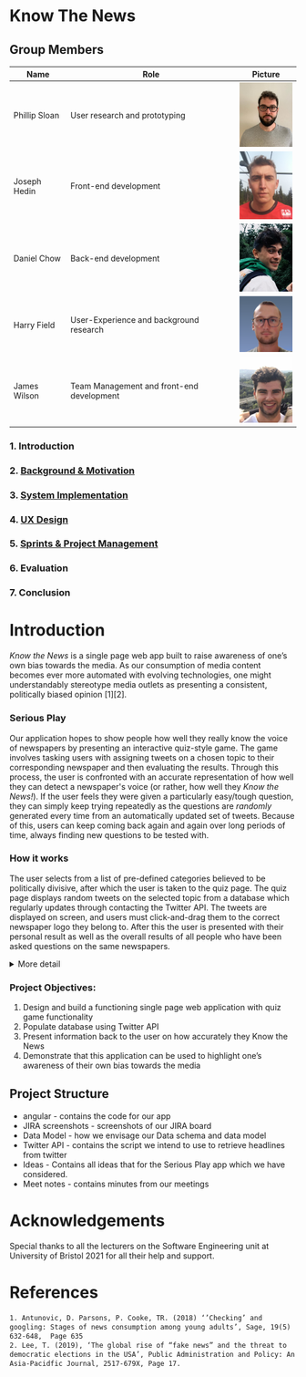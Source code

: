 # Know The News

## Group Members
 Name | Role | Picture 
---|---|---
 Phillip Sloan | User research and prototyping | <img src="Sprints_&_Project_Management/Readme_Images/phil.png" width="100">  
Joseph Hedin | Front-end development | <img src="Sprints_&_Project_Management/Readme_Images/joe.png" width="100"> 
Daniel Chow | Back-end development | <img src="Sprints_&_Project_Management/Readme_Images/dan.png" width="100"> 
Harry Field | User-Experience and background research | <img src="Sprints_&_Project_Management/Readme_Images/harry.png"> 
James Wilson | Team Management and front-end development | <img src="Sprints_&_Project_Management/Readme_Images/james.png" width="100"> 

### 1. Introduction
### 2. [Background & Motivation](Background_and_Motivation/Readme.md)
### 3. [System Implementation](System_Implementation/README.md)
### 4. [UX Design](UX_Design/README.md)
### 5. [Sprints & Project Management](Sprints_&_Project_Management/README.md)
### 6. Evaluation
### 7. Conclusion


# Introduction
_Know the News_ is a single page web app built to raise awareness of one’s own bias towards the media. As our consumption of media content becomes ever more automated with evolving technologies, one might understandably stereotype media outlets as presenting a consistent, politically biased opinion [1][2].

### Serious Play
Our application hopes to show people how well they really know the voice of newspapers by presenting an interactive quiz-style game. The game involves tasking users with assigning tweets on a chosen topic to their corresponding newspaper and then evaluating the results. Through this process, the user is confronted with an accurate representation of how well they can detect a newspaper's voice (or rather, how well they _Know the News!_). If the user feels they were given a particularly easy/tough question, they can simply keep trying repeatedly as the questions are _randomly_ generated every time from an automatically updated set of tweets. Because of this, users can keep coming back again and again over long periods of time, always finding new questions to be tested with.

### How it works
The user selects from a list of pre-defined categories believed to be politically divisive, after which the user is taken to the quiz page. The quiz page displays random tweets on the selected topic from a database which regularly updates through contacting the Twitter API. The tweets are displayed on screen, and users must click-and-drag them to the correct newspaper logo they belong to. After this the user is presented with their personal result as well as the overall results of all people who have been asked questions on the same newspapers.

<details>
 <summary>More detail</summary>
 1. The user arrives at the site and is greeted by the message "Can you match the tweets with their tabloids?", explaining the purpose of the quiz. The user clicks the "Start" button. Using the Angular framework for front end development, all pages are represented by different components loaded in as and when required.
 <p align="center"> <img src="Sprints_&_Project_Management/Readme_Images/start.png" width="600"/></p>
 2. The topic page component is loaded, displaying an array of buttons representing topics to choose from. In this example, the user clicks the "Brexit" button which loads the subject module.
<p align="center"> <img src="Sprints_&_Project_Management/Readme_Images/topics.png" width="600"/></p>
 3. The subject page component is loaded. This page represents the core feature of Know The News, where the user is assessed on their ability to match the tweets with their corresponding tabloids. The tweets are represented by two text boxes on either side of the screen containing tweets randomly pulled from our MongoDB database. The database is updated regularly through contacting the twitter API in order to consistently provide new questions. The tweets are passed into the front end along with their corresponding newspaper images, which are placed at either side of the bottom of the screen. The user must click and drag the newspaper logos into the correct boxes and click "Submit" to confirm their choices.

Before choices:
<p align="center"> <img src="Sprints_&_Project_Management/Readme_Images/question.png" width="600"/></p>

After choices:
<p align="center"> <img src="Sprints_&_Project_Management/Readme_Images/question-complete.png" width="600"/></p>
4. Once the user has submitted their answers, the results module is loaded. This module informs the user if their answer to the question was correct, as well as provide information on how well users have done overall in accurately assigning tweets with the newspapers the user has just been exposed to. This is achieved by:

- Sending the users answer to the back-end, and checking for a correct match.
- Querying the back-end database for overall statistics on what number of people have answered correctly for the newpapers just used.
- Loading a pie-chart module to display the data.

No personally identifiable user data is stored in our database, only that "someone" got the answer right or wrong with regards to the newspapers currently being queried.
<p align="center"> <img src="Sprints_&_Project_Management/Readme_Images/results.png" width="600"/></p>
 </details>

### Project Objectives:
1.	Design and build a functioning single page web application with quiz game functionality
2.	Populate database using Twitter API
3.	Present information back to the user on how accurately they Know the News
4.	Demonstrate that this application can be used to highlight one’s awareness of their own bias towards the media

## Project Structure
 - angular - contains the code for our app
 - JIRA screenshots - screenshots of our JIRA board
 - Data Model - how we envisage our Data schema and data model
 - Twitter API - contains the script we intend to use to retrieve headlines from twitter
 - Ideas - Contains all ideas that for the Serious Play app which we have considered.
 - Meet notes - contains minutes from our meetings
 
# Acknowledgements
Special thanks to all the lecturers on the Software Engineering unit at University of Bristol 2021 for all their help and support. 

# References
    1. Antunovic, D. Parsons, P. Cooke, TR. (2018) ‘’Checking’ and googling: Stages of news consumption among young adults’, Sage, 19(5) 632-648,  Page 635
    2. Lee, T. (2019), ‘The global rise of “fake news” and the threat to democratic elections in the USA’, Public Administration and Policy: An Asia-Pacidfic Journal, 2517-679X, Page 17.
 
